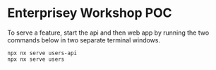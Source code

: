 # Enterprisey Workshop POC

To serve a feature, start the api and then web app by running the two commands below in two separate terminal windows.

```
npx nx serve users-api
npx nx serve users
```
